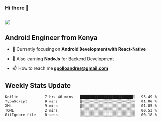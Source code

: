 ### Hi there 👋
<h2 align="left"><img src="https://readme-typing-svg.herokuapp.com?color=000000&lines=I'm+Andrew+Opollo😊;Welcome+to+my+Github😜"> </h2>

## Android Engineer from Kenya


- 🌱 Currently focusing on **Android Development with React-Native**

- 🔭 Also learning **NodeJs** for Backend Development

- 📫 How to reach me **opolloandres@gmail.com**


## Weekly Stats Update
<!--START_SECTION:waka-->

```txt
Kotlin            7 hrs 46 mins   ████████████████████████░   95.49 %
TypeScript        9 mins          ▒░░░░░░░░░░░░░░░░░░░░░░░░   01.86 %
XML               9 mins          ▒░░░░░░░░░░░░░░░░░░░░░░░░   01.85 %
TOML              2 mins          ░░░░░░░░░░░░░░░░░░░░░░░░░   00.53 %
GitIgnore file    0 secs          ░░░░░░░░░░░░░░░░░░░░░░░░░   00.18 %
```

<!--END_SECTION:waka-->



